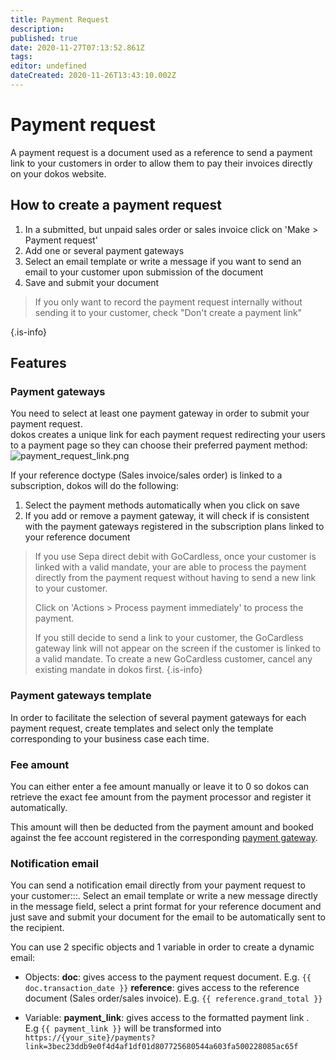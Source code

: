 ```yaml
---
title: Payment Request
description: 
published: true
date: 2020-11-27T07:13:52.861Z
tags: 
editor: undefined
dateCreated: 2020-11-26T13:43:10.002Z
---
```


# Payment request

A payment request is a document used as a reference to send a payment link to your customers in order to allow them to pay their invoices directly on your dokos website.

## How to create a payment request

1. In a submitted, but unpaid sales order or sales invoice click on 'Make > Payment request'
2. Add one or several payment gateways
3. Select an email template or write a message if you want to send an email to your customer upon submission of the document
4. Save and submit your document

> If you only want to record the payment request internally without sending it to your customer, check "Don't create a payment link"
> 
{.is-info}

## Features
### Payment gateways

You need to select at least one payment gateway in order to submit your payment request.  
dokos creates a unique link for each payment request redirecting your users to a payment page so they can choose their preferred payment method:
![payment_request_link.png](/accounting/payment-gateways/payment_request_link.png)

If your reference doctype (Sales invoice/sales order) is linked to a subscription, dokos will do the following:
1. Select the payment methods automatically when you click on save
2. If you add or remove a payment gateway, it will check if is consistent with the payment gateways registered in the subscription plans linked to your reference document

> If you use Sepa direct debit with GoCardless, once your customer is linked with a valid mandate, your are able to process the payment directly from the payment request without having to send a new link to your customer.
> 
> Click on 'Actions > Process payment immediately' to process the payment.
> 
> If you still decide to send a link to your customer, the GoCardless gateway link will not appear on the screen if the customer is linked to a valid mandate. To create a new GoCardless customer, cancel any existing mandate in dokos first.
{.is-info}


### Payment gateways template

In order to facilitate the selection of several payment gateways for each payment request, create templates and select only the template corresponding to your business case each time.


### Fee amount

You can either enter a fee amount manually or leave it to 0 so dokos can retrieve the exact fee amount from the payment processor and register it automatically.

This amount will then be deducted from the payment amount and booked against the fee account registered in the corresponding [payment gateway](/dokos/accounting/payment-gateway.md).

### Notification email

You can send a notification email directly from your payment request to your customer:::.
Select an email template or write a new message directly in the message field, select a print format for your reference document and just save and submit your document for the email to be automatically sent to the recipient.

You can use 2 specific objects and 1 variable in order to create a dynamic email:

- Objects:
    **doc**: gives access to the payment request document. E.g. `{{ doc.transaction_date }}`
    **reference**: gives access to the reference document (Sales order/sales invoice). E.g. `{{ reference.grand_total }}`

- Variable:
    **payment_link**: gives access to the formatted payment link .  
    E.g `{{ payment_link }}` will be transformed into `https://{your_site}/payments?link=3bec23ddb9e0f4d4af1df01d807725680544a603fa500228085ac65f`


